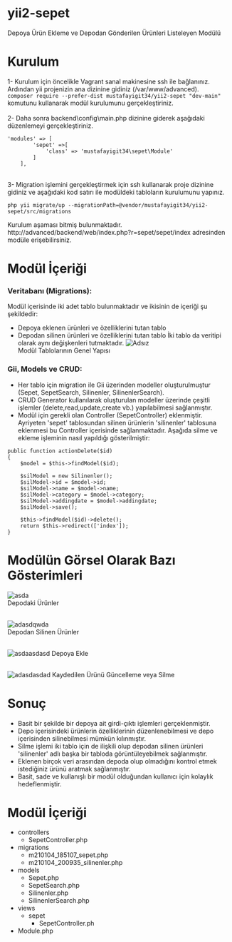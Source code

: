 # yii2-sepet
Depoya Ürün Ekleme ve Depodan Gönderilen Ürünleri Listeleyen Modülü

# Kurulum
1- Kurulum için öncelikle Vagrant sanal makinesine ssh ile bağlanınız. Ardından yii projenizin ana dizinine gidiniz (/var/www/advanced).<br>
 `composer require --prefer-dist mustafayigit34/yii2-sepet "dev-main"` komutunu kullanarak modül kurulumunu gerçekleştiriniz. <br><br>
2- Daha sonra backend\config\main.php dizinine giderek aşağıdaki düzenlemeyi gerçekleştiriniz.
```
'modules' => [
        'sepet' =>[
            'class' => 'mustafayigit34\sepet\Module'
        ]
    ],
``` 
<br>
3- Migration işlemini gerçekleştirmek için ssh kullanarak proje dizinine gidiniz ve aşağıdaki kod satırı ile modüldeki tabloların kurulumunu yapınız.<br>

`php yii migrate/up --migrationPath=@vendor/mustafayigit34/yii2-sepet/src/migrations`

Kurulum aşaması bitmiş bulunmaktadır.<br>
http://advanced/backend/web/index.php?r=sepet/sepet/index adresinden modüle erişebilirsiniz.

# Modül İçeriği
### Veritabanı (Migrations):
Modül içerisinde iki adet tablo bulunmaktadır ve ikisinin de içeriği şu şekildedir:
* Depoya eklenen ürünleri ve özelliklerini tutan tablo
* Depodan silinen ürünleri ve özelliklerini tutan tablo
İki tablo da veritipi olarak aynı değişkenleri tutmaktadır.
![Adsız](https://user-images.githubusercontent.com/65903573/104784028-6ff67380-5798-11eb-8e36-dd9e57c76202.png)<br>
Modül Tablolarının Genel Yapısı

### Gii, Models ve CRUD:
* Her tablo için migration ile Gii üzerinden modeller oluşturulmuştur (Sepet, SepetSearch, Silinenler, SilinenlerSearch).
* CRUD Generator kullanılarak oluşturulan modeller üzerinde çeşitli işlemler (delete,read,update,create vb.) yapılabilmesi sağlanmıştır.
* Modül için gerekli olan Controller (SepetController) eklenmiştir. Ayriyeten 'sepet' tablosundan silinen ürünlerin 'silinenler' tablosuna eklenmesi bu Controller içerisinde sağlanmaktadır. Aşağıda silme ve ekleme işleminin nasıl yapıldığı gösterilmiştir:
```
public function actionDelete($id)
{
    $model = $this->findModel($id);

    $silModel = new Silinenler();
    $silModel->id = $model->id;
    $silModel->name = $model->name;
    $silModel->category = $model->category;
    $silModel->addingdate = $model->addingdate;
    $silModel->save();

    $this->findModel($id)->delete();
    return $this->redirect(['index']);
}
```
# Modülün Görsel Olarak Bazı Gösterimleri
![asda](https://user-images.githubusercontent.com/65903573/104785258-23606780-579b-11eb-9cce-863be5c3a6b2.png)<br>
Depodaki Ürünler<br><br>

![adasdqwda](https://user-images.githubusercontent.com/65903573/104785322-47bc4400-579b-11eb-80e8-5e0fe7f1f3c3.png)<br>
Depodan Silinen Ürünler<br><br>

![asdaasdasd](https://user-images.githubusercontent.com/65903573/104785527-c3b68c00-579b-11eb-9af0-fd548fa7b0c0.png)
Depoya Ekle<br><br>

![adasdasdad](https://user-images.githubusercontent.com/65903573/104785623-02e4dd00-579c-11eb-82d4-20999f62d051.png)
Kaydedilen Ürünü Güncelleme veya Silme

# Sonuç
* Basit bir şekilde bir depoya ait girdi-çıktı işlemleri gerçeklenmiştir.
* Depo içerisindeki ürünlerin özelliklerinin düzenlenebilmesi ve depo içerisinden silinebilmesi mümkün kılınmıştır.
* Silme işlemi iki tablo için de ilişkili olup depodan silinen ürünleri 'silinenler' adlı başka bir tabloda görüntüleyebilmek sağlanmıştır.
* Eklenen birçok veri arasından depoda olup olmadığını kontrol etmek istediğiniz ürünü aratmak sağlanmıştır.
* Basit, sade ve kullanışlı bir modül olduğundan kullanıcı için kolaylık hedeflenmiştir.

# Modül İçeriği
* controllers
    - SepetController.php
* migrations
    - m210104_185107_sepet.php
    - m210104_200935_silinenler.php
* models
    - Sepet.php
    - SepetSearch.php
    - Silinenler.php
    - SilinenlerSearch.php
* views
    - sepet
        * SepetController.ph
* Module.php


